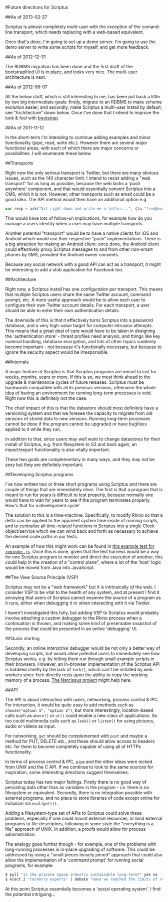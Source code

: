 #Future directions for Scriptus

##As of 2013-02-27

Scriptus is almost completely multi-user with the exception of the comand-line transport, which needs replacing with a web-based equivalent.

Once that's done, I'm going to set up a demo server. I'm going to use the demo server to write some scripts for myself, and get more feedback.

##As of 2012-12-31

The RDBMS migration has been done and the first draft of the bootstrapified UI is in place, and looks very nice. The multi-user architecture is next.

##As of 2012-08-07

All the below stuff, which is still interesting to me, has been put back a little by two big intermediate goals: firstly, migrate to an RDBMS to make schema evolution easier, and secondly, make Scriptus a multi-user install by default, see "Architecture" down below. Once I've done that I intend to improve the look & feel with [bootstrap](https://twitter.github.com/bootstrap/).

##As of 2011-11-12

In the short-term I'm intending to continue adding examples and minor functionality (pipe, read, write etc.). However there are several major functional areas, with each of which there are major concerns or possibilities. I will enumerate these below.

##Transports

Right now the only serious transport is Twitter, but there are many obvious issues, such as the 140 character limit. I intend to resist adding a "web transport" for as long as possible, because the web lacks a 'push anywhere' component, and that would essentially convert Scriptus into a CMS, which it is not. However, other transports such as email could be a good idea. The API method would then have an additional option e.g.

```javascript
var resp = ask("Sit right down and write me a letter...", {to:"fred@example.com", transport:"email"});
```

This would have lots of follow-on implications, for example how do you manage a users identity when a user may have multiple transports.

Another potential "transport" would be to have a native clients for iOS and Android which would use their respective "push" implementations. There is a big attraction for making an Android client: once done, the Android client could effectively proxy Scriptus messages to and from other non-smart phones by SMS, provided the Android owner consents.

Because any social network with a good API can act as a transport, it might be interesting to add a stub application for Facebook too.

##Architecture

Right now, a Scriptus install has one configuration per transport. This means that multiple Scriptus users share the same Twitter account, command prompt, etc. A more useful approach would be to allow each user to configure their own Twitter account details. For each transport, a user should be able to enter their own authentication details.

The downside of this is that it effectively turns Scriptus into a password database, and a very high-value target for computer intrusion attempts. This means that a great deal of care would have to be taken in designing the 'authentication store' - threat profiles need analysis, and things like key material handling, database encryption, and lots of other topics suddenly become important - not because it's functionally necessary, but because to ignore the security aspect would be irresponsible.

##Internals

A major feature of Scriptus is that Scriptus programs are meant to last for weeks, months, years or more. If this is so, we must think ahead to the upgrade & maintenance cycles of future releases. Scriptus must be backwards compatible with all its previous versions, otherwise the whole idea of having an environment for running long-term processes is void. Right now this is definitely not the case.

The chief impact of this is that the datastore should most definitely have a versioning system and that we foresee the capacity to migrate from old versions of stored data to new versions. Running long-term processes cannot be done if the program cannot be upgraded or have bugfixes applied to it while they run.

In addition to that, since users may well want to change datastores for their install of Scriptus, e.g. from filesystem to S3 and back again, an import/export functionality is also vitally important.

These two goals are complementary in many ways, and they may not be sexy but they are definitely important.

##Developing Scriptus programs

I've now written two or three short programs using Scriptus and there are couple of things that are immediately clear. The first is that a program that is meant to run for years is difficult to test properly, because normally one would have to wait for years to see if the program terminates properly. How's that for a development cycle!

The solution to this is a time-machine. Specifically, to modify Rhino so that a delta can be applied to the apparent system time inside of running scripts, and to centralise all time-related functions in Scriptus into a single Clock object/service which we can wind back and forth as necessary to achieve the desired code paths in our tests.

An example of how this might work can be found in [this example test for `reminder.js`](https://raw.github.com/ianso/scriptus/master/scripts/test.reminder.js). Once this is done, given that the test harness would be a way for one Scriptus program to monitor and direct the execution of another, this could help in the creation of a "control plane", where a lot of the 'host' logic would be moved from Java into JavaScript.

##The View Source Principle (VSP)

Scriptus may not be a "web framework" but it is intrinsically *of* the web. I consider VSP to be vital to the health of any system, and at present I find it annoying that users of Scriptus cannot examine the source of a program as it runs, either when debugging it or when interacting with it via Twitter.

I haven't investigated this fully, but adding VSP to Scriptus would probably involve attaching a custom debugger to the Rhino process when a continuation is thrown, and making some kind of presentable snapshot of the process that could be presented in an online 'debugging' UI.

##Quick starting

Secondly, an online *interactive* debugger would be not only a better way of developing scripts, but would allow potential users to immediately see how Scriptus works, e.g. by letting them run through small example scripts in their browsers. However, an in-browser implementation of the Scriptus API is hobbled chiefly by the lack of `fork()`, which can't be imitated by web workers since `fork` directly rests upon the ability to copy the working memory of a process. [The Narcissus project](https://github.com/mozilla/narcissus) might help here.

##API

The API is about interaction with users, networking, process control & IPC. For interaction, it would be quite  easy to add methods such as `choose("option 1", "option 2")`, but more interestingly, location-based calls such as `where()` or `at()` could enable a new class of applications. So too could multimedia calls such as `look()` or `listen()` for using pictures, audio or videos as input.

For networking, `get` should be complemented with `post` and maybe a method for PUT, DELETE etc., and these should allow access to headers etc. for them to become completely capable of using all of HTTPs functionality.

In terms of process control & IPC, `pipe` and the other ideas were nicked from UNIX and the C API. If we continue to look to the same sources for inspiration, some interesting directions suggest themselves.

Scriptus today has two major failings. Firstly there is no good way of persisting data other than as variables in the program - i.e. there is no filesystem or equivalent. Secondly, there is no integration possible with external programs, and no place to store libraries of code except online for inclusion via `eval(get())`.

Adding a filesystem-type set of APIs to Scriptus could solve these problems, especially if one could mount external resources, or bind external programs to file descriptors, following in some style the "everything is a file" approach of UNIX. In addition, a procfs would allow for process administration. 

The analogy goes further though - for example, one of the problems with long-running processes is in-place upgrading of software. This could be addressed by using a "small pieces loosely joined" approach that could also allow the implementation of a 'command prompt' for running social programs, for example:

```bash
$ poll "Is the private space industry sustainable long-term?" yes no
$ elect 2 "rocketry experts" | debate "Have we reached the limits of rocket design?"
```

At this point Scriptus essentially becomes a 'social operating system'. I find the potential intriguing...

